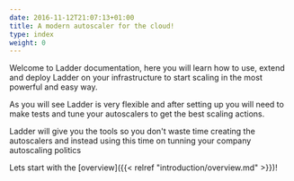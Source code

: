 ```yaml
---
date: 2016-11-12T21:07:13+01:00
title: A modern autoscaler for the cloud!
type: index
weight: 0
---
```


Welcome to Ladder documentation, here you will learn how to use, extend and
deploy Ladder on your infrastructure to start scaling in the most powerful
and easy way.

As you will see Ladder is very flexible and after setting up you will need to
make tests and tune your autoscalers to get the best scaling actions.

Ladder will give you the tools so you don't waste time creating the autoscalers
and instead using this time on tunning your company autoscaling politics

Lets start with the [overview]({{< relref "introduction/overview.md" >}})!
